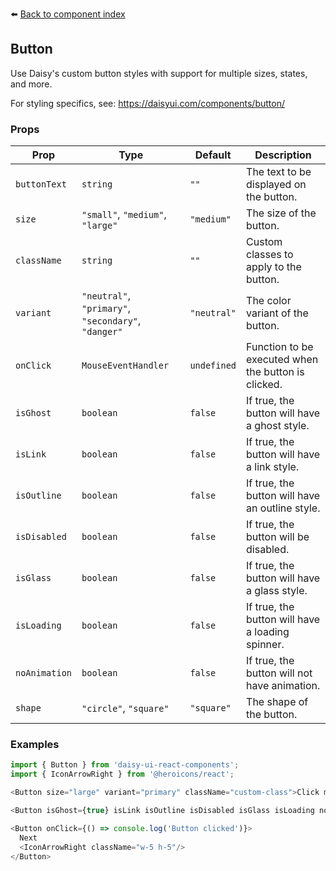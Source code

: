⬅️ [Back to component index](README.md)

## Button

Use Daisy's custom button styles with support for multiple sizes, states, and more.

For styling specifics, see: https://daisyui.com/components/button/

### Props

| Prop        | Type                                            | Default | Description                                                                                             |
|-------------|-------------------------------------------------|---------|---------------------------------------------------------------------------------------------------------|
| `buttonText`| `string`                                        | `""`    | The text to be displayed on the button.                                                                  |
| `size`      | `"small"`, `"medium"`, `"large"`                | `"medium"` | The size of the button.                                                                                 |
| `className` | `string`                                        | `""`    | Custom classes to apply to the button.                                                                |
| `variant`   | `"neutral"`, `"primary"`, `"secondary"`, `"danger"`| `"neutral"` | The color variant of the button.                                                                        |
| `onClick`   | `MouseEventHandler`                             | `undefined`| Function to be executed when the button is clicked.                                                      |
| `isGhost`   | `boolean`                                       | `false` | If true, the button will have a ghost style.                                                           |
| `isLink`    | `boolean`                                       | `false` | If true, the button will have a link style.                                                            |
| `isOutline` | `boolean`                                       | `false` | If true, the button will have an outline style.                                                        |
| `isDisabled`| `boolean`                                       | `false` | If true, the button will be disabled.                                                                  |
| `isGlass`   | `boolean`                                       | `false` | If true, the button will have a glass style.                                                           |
| `isLoading` | `boolean`                                       | `false` | If true, the button will have a loading spinner.                                                       |
| `noAnimation`| `boolean`                                      | `false` | If true, the button will not have animation.                                                           |
| `shape`     | `"circle"`, `"square"`                          | `"square"` | The shape of the button.                                                                                |

### Examples

```javascript
import { Button } from 'daisy-ui-react-components';
import { IconArrowRight } from '@heroicons/react';

<Button size="large" variant="primary" className="custom-class">Click me</Button>

<Button isGhost={true} isLink isOutline isDisabled isGlass isLoading noAnimation shape="circle">Click me</Button>

<Button onClick={() => console.log('Button clicked')}>
  Next
  <IconArrowRight className="w-5 h-5"/>
</Button>
```